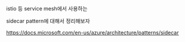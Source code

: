 


istio
등
service mesh에서 사용하는 


sidecar pattern에 대해서 정리해보자


https://docs.microsoft.com/en-us/azure/architecture/patterns/sidecar





